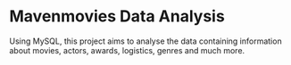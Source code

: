 # Mavenmovies Data Analysis
 Using MySQL, this project aims to analyse the data containing information about movies, actors, awards, logistics, genres and much more.
